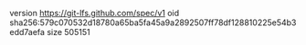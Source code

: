 version https://git-lfs.github.com/spec/v1
oid sha256:579c070532d18780a65ba5fa45a9a2892507ff78df128810225e54b3edd7aefa
size 505151
